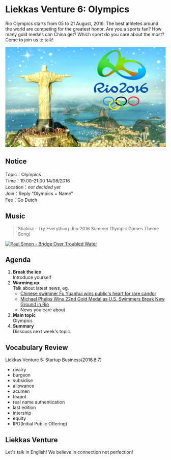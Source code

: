 
# Liekkas Venture 6: Olympics

Rio Olympics starts from 05 to 21 August, 2016. The best athletes around the world are competing for the greatest honor. Are you a sports fan? How many gold medals can China get? Which sport do you care about the most? Come to join us to talk!

![Olympics](./images/rio-olympics.jpg "Rio Olympics")

## Notice

Topic：Olympics  
Time：19:00-21:00 14/08/2016  
Location：*not decided yet*  
Join：Reply “Olympics + Name”   
Fee：Go Dutch

## Music

> Shakira - Try Everything (Rio 2016 Summer Olympic Games Theme Song)

[![Paul Simon - Bridge Over Troubled Water](http://img.youtube.com/vi/IBnBWPpukog/0.jpg)](https://www.youtube.com/watch?v=IBnBWPpukog)
	

## Agenda

1. **Break the ice**  
    Introduce yourself
2. **Warming up**   
    Talk about latest news, eg.
	- [Chinese swimmer Fu Yuanhui wins public's heart for rare candor](https://github.com/LiekkasVenture/LiekkasVenture/blob/master/articles/chinese-swimmer-fu-yuanhui-wins-publics-heart-rare-candor.md)
	- [Michael Phelps Wins 22nd Gold Medal as U.S. Swimmers Break New Ground in Rio](https://github.com/LiekkasVenture/LiekkasVenture/blob/master/articles/michael-phelps-rio-2016-olympics-gold-medals-lochte.md)
    - News you care about
3. **Main topic**  
	Olympics
4. **Summary**   
    Disscuss next week's topic.

## Vocabulary Review

Liekkas Venture 5:  Startup Business(2016.8.7)  

- rivalry
- burgeon
- subsidise
- allowance
- acumen
- teapot
- real name authentication
- last edition
- intership
- equity
- IPO(Initial Public Offering)

## Liekkas Venture

Let's talk in English!
We believe in connection not perfection!
